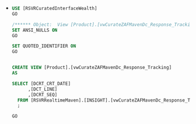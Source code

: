 - ```sql
  USE [RSVRCuratedInterfaceWealth]
  GO
  
  /****** Object:  View [Product].[vwCurateZAFMavenDc_Response_Tracking]    Script Date: 2023/02/08 11:11:34 ******/
  SET ANSI_NULLS ON
  GO
  
  SET QUOTED_IDENTIFIER ON
  GO
  
  
  CREATE VIEW [Product].[vwCurateZAFMavenDc_Response_Tracking]
  AS
  
  SELECT [DCRT_CRT_DATE]
        ,[DCT_LINE]
        ,[DCRT_SEQ]
    FROM [RSVRRealtimeMaven].[INSIGHT].[vwCurateZAFMavenDc_Response_TrackingImpl] WITH (NOLOCK)
    ;
  
  GO
  
  
  ```